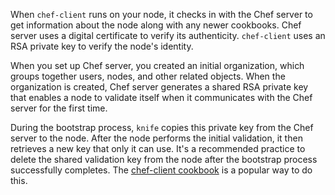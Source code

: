 When `chef-client` runs on your node, it checks in with the Chef server to get information about the node along with any newer cookbooks. Chef server uses a digital certificate to verify its authenticity. `chef-client` uses an RSA private key to verify the node's identity.

When you set up Chef server, you created an initial organization, which groups together users, nodes, and other related objects. When the organization is created, Chef server generates a shared RSA private key that enables a node to validate itself when it communicates with the Chef server for the first time.

During the bootstrap process, `knife` copies this private key from the Chef server to the node. After the node performs the initial validation, it then retrieves a new key that only it can use. It's a recommended practice to delete the shared validation key from the node after the bootstrap process successfully completes. The [chef-client cookbook](https://supermarket.chef.io/cookbooks/chef-client) is a popular way to do this.
